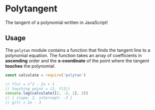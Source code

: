 # Polytangent
The tangent of a polynomial written in JavaScript!

## Usage

The `polytan` module contains a function that finds the tangent line to a polynomial equation. The function takes an array of coefficients in  **ascending** order and the **x-coordinate** of the point where the tangent **touches** the polynomial. 

```js
const calculate = require('polytan')

// f(x) = x^2 - 2x + 1
// touching point = (2, f(2))
console.log(calculate([1, -2, 1], 2)) 
// { slope: 2, intercept: -3 }
// g(t) = 2x - 3
```